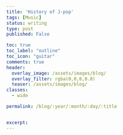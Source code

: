 ```yaml
---
title: 'History of J-pop'
tags: [Music]
status: writing
type: post
published: False

toc: true
toc_label: "outline"
toc_icon: "guitar"
comments: true
header:
  overlay_image: /assets/images/blog/
  overlay_filter: rgba(0,0,0,0.8)
  teaser: /assets/images/blog/
classes:
  - wide

permalink: /blog/:year/:month/:day/:title


excerpt: 
--- 
```


# 
